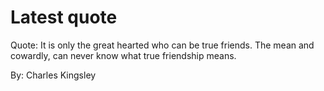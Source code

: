# Latest quote 

Quote: It is only the great hearted who can be true friends. The mean and cowardly, can never know what true friendship means. 

By: Charles Kingsley
